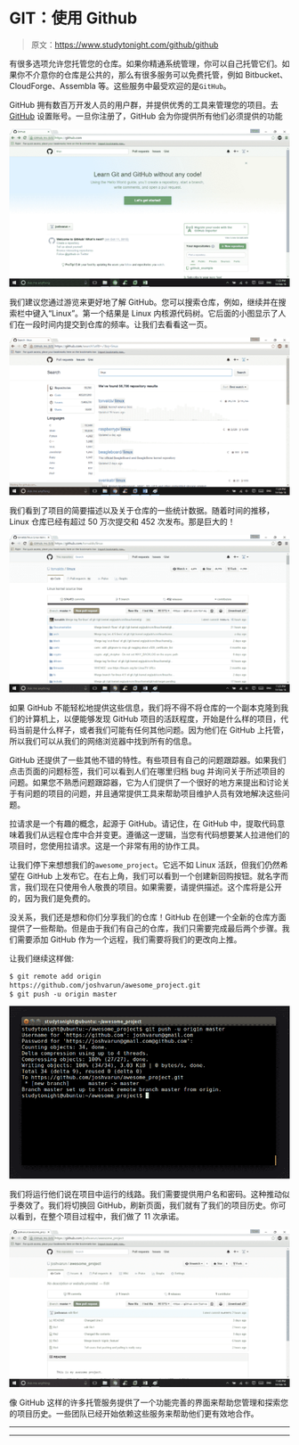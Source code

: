 # GIT：使用 Github

> 原文：<https://www.studytonight.com/github/github>

有很多选项允许您托管您的仓库。如果你精通系统管理，你可以自己托管它们。如果你不介意你的仓库是公共的，那么有很多服务可以免费托管，例如 Bitbucket、CloudForge、Assembla 等。这些服务中最受欢迎的是`GitHub`。

GitHub 拥有数百万开发人员的用户群，并提供优秀的工具来管理您的项目。去 [GitHub](https://github.com/) 设置账号。一旦你注册了，GitHub 会为你提供所有他们必须提供的功能

![GITHUB](img/254a7d72be19c6832a73d0e9a911d0f0.png)

我们建议您通过游览来更好地了解 GitHub。您可以搜索仓库，例如，继续并在搜索栏中键入“Linux”。第一个结果是 Linux 内核源代码树。它后面的小图显示了人们在一段时间内提交到仓库的频率。让我们去看看这一页。

![GITHUB](img/c79aad8f939de445551fba6ee6e97341.png)

我们看到了项目的简要描述以及关于仓库的一些统计数据。随着时间的推移，Linux 仓库已经有超过 50 万次提交和 452 次发布。那是巨大的！

![GITHUB](img/3ee38bd3506591dfb2c0197c00f84340.png)

如果 GitHub 不能轻松地提供这些信息，我们将不得不将仓库的一个副本克隆到我们的计算机上，以便能够发现 GitHub 项目的活跃程度，开始是什么样的项目，代码当前是什么样子，或者我们可能有任何其他问题。因为他们在 GitHub 上托管，所以我们可以从我们的网络浏览器中找到所有的信息。

GitHub 还提供了一些其他不错的特性。有些项目有自己的问题跟踪器。如果我们点击页面的问题标签，我们可以看到人们在哪里归档 bug 并询问关于所述项目的问题。如果您不熟悉问题跟踪器，它为人们提供了一个很好的地方来提出和讨论关于有问题的项目的问题，并且通常提供工具来帮助项目维护人员有效地解决这些问题。

拉请求是一个有趣的概念，起源于 GitHub。请记住，在 GitHub 中，提取代码意味着我们从远程仓库中合并变更。遵循这一逻辑，当您有代码想要某人拉进他们的项目时，您使用拉请求。这是一个非常有用的协作工具。

让我们停下来想想我们的`awesome_project`。它远不如 Linux 活跃，但我们仍然希望在 GitHub 上发布它。在右上角，我们可以看到一个创建新回购按钮。就名字而言，我们现在只使用令人敬畏的项目。如果需要，请提供描述。这个库将是公开的，因为我们是免费的。

没关系，我们还是想和你们分享我们的仓库！GitHub 在创建一个全新的仓库方面提供了一些帮助。但是由于我们有自己的仓库，我们只需要完成最后两个步骤。我们需要添加 GitHub 作为一个远程，我们需要将我们的更改向上推。

让我们继续这样做:

```
$ git remote add origin https://github.com/joshvarun/awesome_project.git
$ git push -u origin master

```

![GITHUB](img/a6da1f1ba1e3aa69e5dfe5f8d1067fc5.png)

我们将运行他们说在项目中运行的线路。我们需要提供用户名和密码。这种推动似乎奏效了。我们将切换回 GitHub，刷新页面，我们就有了我们的项目历史。你可以看到，在整个项目过程中，我们做了 11 次承诺。

![GITHUB](img/bc0c2df465baede9376062e1213f5270.png)

像 GitHub 这样的许多托管服务提供了一个功能完善的界面来帮助您管理和探索您的项目历史。一些团队已经开始依赖这些服务来帮助他们更有效地合作。

* * *

* * *